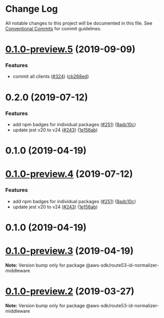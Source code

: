 # Change Log

All notable changes to this project will be documented in this file.
See [Conventional Commits](https://conventionalcommits.org) for commit guidelines.

# [0.1.0-preview.5](https://github.com/aws/aws-sdk-js-v3/compare/@aws-sdk/route53-id-normalizer-middleware@0.1.0-preview.2...@aws-sdk/route53-id-normalizer-middleware@0.1.0-preview.5) (2019-09-09)


### Features

* commit all clients ([#324](https://github.com/aws/aws-sdk-js-v3/issues/324)) ([cb268ed](https://github.com/aws/aws-sdk-js-v3/commit/cb268ed))



# 0.2.0 (2019-07-12)


### Features

* add npm badges for individual packages ([#251](https://github.com/aws/aws-sdk-js-v3/issues/251)) ([8adc10c](https://github.com/aws/aws-sdk-js-v3/commit/8adc10c))
* update jest v20 to v24 ([#243](https://github.com/aws/aws-sdk-js-v3/issues/243)) ([1e156ab](https://github.com/aws/aws-sdk-js-v3/commit/1e156ab))



# 0.1.0 (2019-04-19)





# [0.1.0-preview.4](https://github.com/aws/aws-sdk-js-v3/compare/@aws-sdk/route53-id-normalizer-middleware@0.1.0-preview.2...@aws-sdk/route53-id-normalizer-middleware@0.1.0-preview.4) (2019-07-12)


### Features

* add npm badges for individual packages ([#251](https://github.com/aws/aws-sdk-js-v3/issues/251)) ([8adc10c](https://github.com/aws/aws-sdk-js-v3/commit/8adc10c))
* update jest v20 to v24 ([#243](https://github.com/aws/aws-sdk-js-v3/issues/243)) ([1e156ab](https://github.com/aws/aws-sdk-js-v3/commit/1e156ab))



# 0.1.0 (2019-04-19)





# [0.1.0-preview.3](https://github.com/aws/aws-sdk-js-v3/compare/@aws-sdk/route53-id-normalizer-middleware@0.1.0-preview.2...@aws-sdk/route53-id-normalizer-middleware@0.1.0-preview.3) (2019-04-19)

**Note:** Version bump only for package @aws-sdk/route53-id-normalizer-middleware

# [0.1.0-preview.2](https://github.com/aws/aws-sdk-js-v3/compare/@aws-sdk/route53-id-normalizer-middleware@0.1.0-preview.1...@aws-sdk/route53-id-normalizer-middleware@0.1.0-preview.2) (2019-03-27)

**Note:** Version bump only for package @aws-sdk/route53-id-normalizer-middleware
